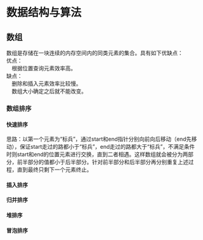 数据结构与算法
====
## 数组
数组是存储在一块连续的内存空间内的同类元素的集合。具有如下优缺点：<br>
优点：<br>
&ensp;&ensp;根据位置查询元素效率高。<br>
缺点：<br>
&ensp;&ensp;删除和插入元素效率比较慢。<br>
&ensp;&ensp;数组大小确定之后就不能改变。<br>

### 数组排序

#### 快速排序
思路：以第一个元素为“标兵”，通过start和end指针分别向前向后移动（end先移动），保证start走过的路都小于“标兵”，end走过的路都大于“标兵”，不满足条件时则start和end的位置元素进行交换，直到二者相遇。这样数组就会被分为两部分，前半部分的值都小于后半部分。针对前半部分和后半部分再分别重复上述过程，直到最终只剩下一个元素终止。

#### 插入排序

#### 归并排序

#### 堆排序

#### 冒泡排序
